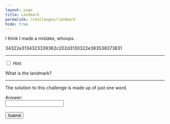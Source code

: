 ```yaml
---
layout: page
title: Landmark
permalink: /challenges/landmark
hide: true
---
```


I think I made a mistake, whoops.

34322e3134323339362c202d3130322e383538373831

<!-- Answer - CARHENGE -->

---

<div class="wrap-collapsible">
  <input id="collapsible" class="toggle" type="checkbox">
  <label for="collapsible" class="lbl-toggle">Hint</label>
  <div class="collapsible-content">
    <div class="content-inner">
      <p>
        What is the landmark?
      </p>
    </div>
  </div>
</div>

---
The solution to this challenge is made up of just one word.

<form>
    <label for="answer">Answer:</label><br>
    <input type="text" id="submission" name="submission"><br><br>
    <input type="submit" value="Submit" onclick="javascript:checkAnswer('landmark', document.getElementById('submission').value)">
</form>